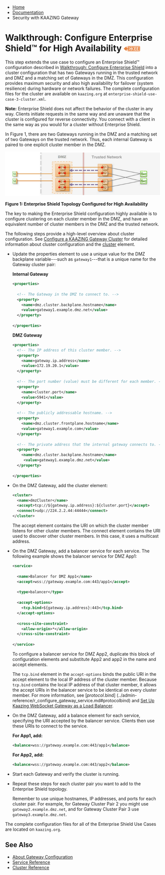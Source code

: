 -   [Home](../../index.md)
-   [Documentation](../index.md)
-   Security with KAAZING Gateway

Walkthrough: Configure Enterprise Shield™ for High Availability ![This feature is available in KAAZING Gateway - Enterprise Edition](../images/enterprise-feature.png)
=================================================================

This step extends the use case to configure an Enterprise Shield™ configuration described in [Walkthrough: Configure Enterprise Shield](p_enterprise_shield_config.md) into a cluster configuration that has two Gateways running in the trusted network and DMZ and a matching set of Gateways in the DMZ. This configuration provides maximum security and also high availability for failover (system resilience) during hardware or network failures. The complete configuration files for the cluster are available on `kaazing.org` at `enterprise-shield-use-case-3-cluster.xml`.

**Note:** Enterprise Shield does not affect the behavior of the cluster in any way. Clients initiate requests in the same way and are unaware that the cluster is configured for reverse connectivity. You connect with a client in the same way as you would for a cluster without Enterprise Shield.

In Figure 1, there are two Gateways running in the DMZ and a matching set of two Gateways on the trusted network. Thus, each internal Gateway is paired to one explicit cluster member in the DMZ.

![Gateway Topology Showing Reverse Connectivity in a Cluster](../images/f-es-maxsecurity-cluster.png)

**Figure 1: Enterprise Shield Topology Configured for High Availability**

The key to making the Enterprise Shield configuration highly available is to configure clustering on each cluster member in the DMZ, and have an equivalent number of cluster members in the DMZ and the trusted network.

The following steps provide a high-level overview about cluster configuration. See [Configure a KAAZING Gateway Cluster](../high-availability/p_high_availability_cluster.md) for detailed information about cluster configuration and the [cluster](../admin-reference/r_configure_gateway_cluster.md) element.

-   Update the properties element to use a unique value for the DMZ backplane variable---such as `gateway1`---that is a unique name for the Gateway cluster pair:

    **Internal Gateway**

    ```xml
    <properties>

      <!-- The Gateway in the DMZ to connect to. -->
      <property>
        <name>dmz.cluster.backplane.hostname</name>
        <value>gateway1.example.dmz.net</value>
      </property>

    </properties>
    ```

    **DMZ Gateway**

    ``` xml
    <properties>
      <!-- The IP address of this cluster member. -->
      <property>
        <name>gateway.ip.address</name>
        <value>172.19.20.1</value>
      </property>

      <!-- The port number (value) must be different for each member. -->
      <property>
        <name>cluster.port</name>
        <value>5941</value>
      </property>

      <!-- The publicly addressable hostname. -->
      <property>
        <name>dmz.cluster.frontplane.hostname</name>
        <value>gateway1.example.com</value>
      </property>

      <!-- The private address that the internal gateway connects to. -->
      <property>
        <name>dmz.cluster.backplane.hostname</name>
         <value>gateway1.example.dmz.net</value>
      </property>

    </properties>
    ```

-   On the DMZ Gateway, add the cluster element:

    ``` xml
    <cluster>
      <name>dmzCluster</name>
      <accept>tcp://${gateway.ip.address}:${cluster.port}</accept>
      <connect>udp://224.2.2.44:44444</connect>
    </cluster>
    ```

    The accept element contains the URI on which the cluster member listens for other cluster members. The connect element contains the URI used to discover other cluster members. In this case, it uses a multicast address.

-   On the DMZ Gateway, add a balancer service for each service. The following example shows the balancer service for DMZ App1:

    ``` xml
    <service>

      <name>Balancer for DMZ App1</name>
      <accept>wss://gateway.example.com:443/app1</accept>

      <type>balancer</type>

      <accept-options>
        <tcp.bind>${gateway.ip.address}:443</tcp.bind>
      </accept-options>

      <cross-site-constraint>
        <allow-origin>*</allow-origin>
      </cross-site-constraint>

    </service>
    ```

    To configure a balancer service for DMZ App2, duplicate this block of configuration elements and substitute App2 and app2 in the name and accept elements.

    The `tcp.bind` element in the `accept-options` binds the public URI in the accept element to the local IP address of the cluster member. Because `tcp.bind` contains the local IP address of that cluster member, it allows the accept URIs in the balancer service to be identical on every cluster member. For more information, see [_protocol_.bind] (../admin-reference/r_configure_gateway_service.md#protocolbind) and [Set Up Kaazing WebSocket Gateway as a Load Balancer](../high-availability/p_high_availability_loadbalance.md).

-   On the DMZ Gateway, add a balance element for each service, specifying the URI accepted by the balancer service. Clients then use these URIs to connect to the service.

    **For App1, add:**

    ``` xml
    <balance>wss://gateway.example.com:443/app1</balance>
    ```

    **For App2, add:**

    ``` xml
    <balance>wss://gateway.example.com:443/app2</balance>
    ```

-   Start each Gateway and verify the cluster is running.
-   Repeat these steps for each cluster pair you want to add to the Enterprise Shield topology.

    Remember to use unique hostnames, IP addresses, and ports for each cluster pair. For example, for Gateway Cluster Pair 2 you might use `gateway2.example.dmz.net`, and for Gateway Cluster Pair 3 use `gateway3.example.dmz.net`.

The complete configuration files for all of the Enterprise Shield Use Cases are located on `kaazing.org`.

See Also
--------

-   [About Gateway Configuration](../admin-reference/c_configure_gateway_concepts.md)
-   [Service Reference](../admin-reference/r_configure_gateway_service.md)
-   [Cluster Reference](../admin-reference/r_configure_gateway_cluster.md)
